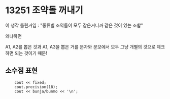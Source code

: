 # 13251 조약돌 꺼내기

이 생각 틀린거임 : "종류별 조약돌이 모두 같은거니까 같은 것이 있는 조합"

왜냐하면

A1, A2를 뽑은 것과 A1, A3을 뽑은 거를 분자와 분모에서 모두 그냥 개별의 것으로 체크하면 되는 것이기 때문!

## 소수점 표현 
~~~
    cout << fixed;
    cout.precision(18);
    cout << bunja/bunmo << '\n';
~~~